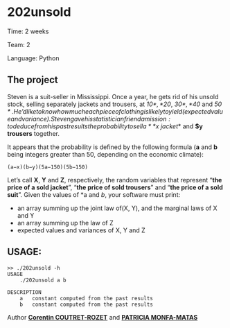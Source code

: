 202unsold
===

Time:       2 weeks

Team:       2

Language:   Python


The project
----
Steven is a suit-seller in Mississippi. Once a year, he gets rid of his unsold stock, selling separately jackets and trousers, at *$10*, *$20*, *$30*, *$40* and *$50*.
He’d like to know how much each piece of clothing is likely to yield (expected value and variance).
Steven gave his statistician friend a mission: to deduce from his past results the probability to sell a **$x jacket** and **$y trousers** together.

It appears that the probability is defined by the following formula (**a** and **b** being integers greater than 50, depending on the economic climate):

    (a−x)(b−y)(5a−150)(5b−150)

Let’s call **X**, **Y** and **Z**, respectively, the random variables that represent “**the price of a sold jacket**”, “**the price of sold trousers**” and “**the price of a sold suit**”. Given the values of *a and *b*, your software must print:
* an array summing up the joint law of(X, Y), and the marginal laws of X and Y
* an array summing up the law of Z
* expected values and variances of X, Y and Z

## USAGE:

```
>> ./202unsold -h
USAGE
	./202unsold a b

DESCRIPTION
	a	constant computed from the past results
	b	constant computed from the past results
```

Author [**Corentin COUTRET-ROZET**](https://github.com/sheiiva) and [**PATRICIA MONFA-MATAS**](https://github.com/patumm)
